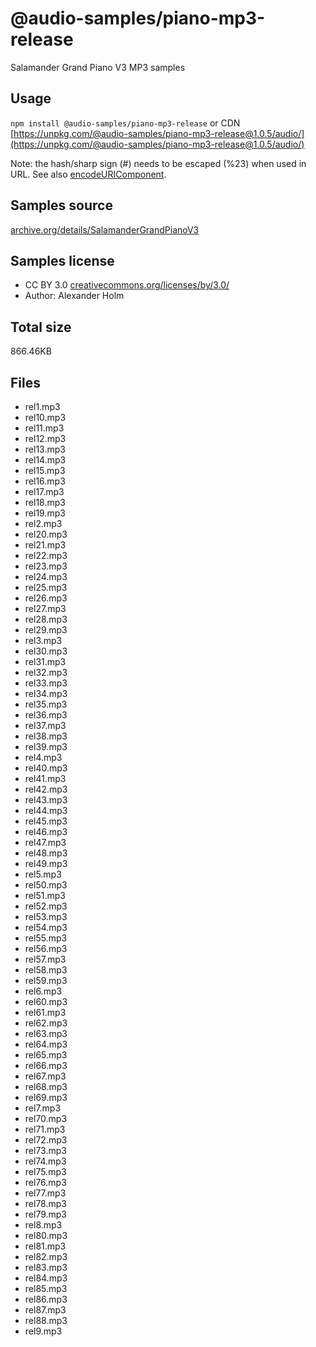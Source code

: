 # @audio-samples/piano-mp3-release

Salamander Grand Piano V3 MP3 samples

## Usage

`npm install @audio-samples/piano-mp3-release` or CDN [https://unpkg.com/@audio-samples/piano-mp3-release@1.0.5/audio/](https://unpkg.com/@audio-samples/piano-mp3-release@1.0.5/audio/)

Note: the hash/sharp sign (#) needs to be escaped (%23) when used in URL. See also [encodeURIComponent](https://developer.mozilla.org/en-US/docs/Web/JavaScript/Reference/Global_Objects/encodeURIComponent).

## Samples source

[archive.org/details/SalamanderGrandPianoV3](https://archive.org/details/SalamanderGrandPianoV3)

## Samples license

- CC BY 3.0 [creativecommons.org/licenses/by/3.0/](http://creativecommons.org/licenses/by/3.0/)
- Author: Alexander Holm 

## Total size

866.46KB

## Files

- rel1.mp3
- rel10.mp3
- rel11.mp3
- rel12.mp3
- rel13.mp3
- rel14.mp3
- rel15.mp3
- rel16.mp3
- rel17.mp3
- rel18.mp3
- rel19.mp3
- rel2.mp3
- rel20.mp3
- rel21.mp3
- rel22.mp3
- rel23.mp3
- rel24.mp3
- rel25.mp3
- rel26.mp3
- rel27.mp3
- rel28.mp3
- rel29.mp3
- rel3.mp3
- rel30.mp3
- rel31.mp3
- rel32.mp3
- rel33.mp3
- rel34.mp3
- rel35.mp3
- rel36.mp3
- rel37.mp3
- rel38.mp3
- rel39.mp3
- rel4.mp3
- rel40.mp3
- rel41.mp3
- rel42.mp3
- rel43.mp3
- rel44.mp3
- rel45.mp3
- rel46.mp3
- rel47.mp3
- rel48.mp3
- rel49.mp3
- rel5.mp3
- rel50.mp3
- rel51.mp3
- rel52.mp3
- rel53.mp3
- rel54.mp3
- rel55.mp3
- rel56.mp3
- rel57.mp3
- rel58.mp3
- rel59.mp3
- rel6.mp3
- rel60.mp3
- rel61.mp3
- rel62.mp3
- rel63.mp3
- rel64.mp3
- rel65.mp3
- rel66.mp3
- rel67.mp3
- rel68.mp3
- rel69.mp3
- rel7.mp3
- rel70.mp3
- rel71.mp3
- rel72.mp3
- rel73.mp3
- rel74.mp3
- rel75.mp3
- rel76.mp3
- rel77.mp3
- rel78.mp3
- rel79.mp3
- rel8.mp3
- rel80.mp3
- rel81.mp3
- rel82.mp3
- rel83.mp3
- rel84.mp3
- rel85.mp3
- rel86.mp3
- rel87.mp3
- rel88.mp3
- rel9.mp3